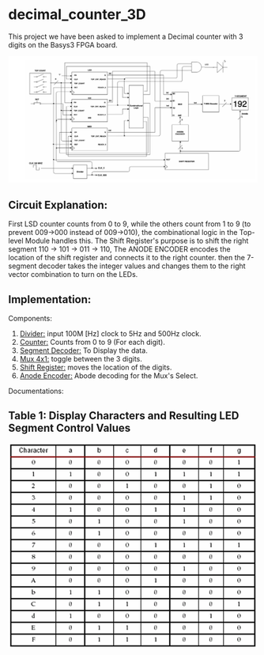 # decimal_counter_3D

This project we have been asked to implement a Decimal counter with 3 digits on the Basys3 FPGA board.

![Decimal Counter 3D Schematic](Images/Decimal_Counter_3D_Schematic.png)
## Circuit Explanation:
First LSD counter counts from 0 to 9, while the others count from 1 to 9 (to prevent 009->000 instead of 009->010),
the combinational logic in the Top-level Module handles this. 
The Shift Register's purpose is to shift the right segment 110 -> 101 -> 011 -> 110,
The ANODE ENCODER encodes the location of the shift register and connects it to the right counter.
then the 7-segment decoder takes the integer values and changes them to the right vector combination to turn on the LEDs.

## Implementation:

Components:
1. [Divider:](new/Anode_encoder.vhd) input 100M [Hz] clock to 5Hz and 500Hz clock. 
2. [Counter:](new/counter.vhd) Counts from 0 to 9 (For each digit).
3. [Segment Decoder:](new/Seg_decoder.vhd) To Display the data.
4. [Mux 4x1:](new/Mux4x1.vhd) toggle between the 3 digits.
5. [Shift Register:](new/Shift_REG.vhd) moves the location of the digits.
6. [Anode Encoder:](new/Anode_encoder.vhd) Abode decoding for the Mux's Select.


Documentations:
## Table 1: Display Characters and Resulting LED Segment Control Values
![Table 1: Display Characters and Resulting LED Segment Control Values](Images/Display_Characters_and_Resulting_LED_Segment_Control_Values.png)
